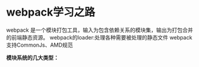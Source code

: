 # webpack学习之路
webpack 是一个模块打包工具，输入为包含依赖关系的模块集，输出为打包合并的前端静态资源。
webpack的loader:处理各种需要被处理的静态文件
webpack支持CommonJs、AMD规范

__模块系统的几大类型：__

__<script>标签类型：__
```
	缺点：
		全局作用域下造成变量的冲突		文件加载的顺序很重要
		加载文件越多，网页失去响应的时间越长
		模块与模块之间的依赖很重要
		在大型项目中难以维护和管理
		目前渐渐淡出开发者视野
```
__CommonJs（Nodejs）：__
```
	优点：
		所有代码都运行在模块作用域、不会污染全局作用域
		服务端模块能够重复利用
		模块可以多次加载，但是只会在第一次加载时运行一次，然后运行结果就被缓存了，以后再加载，就直接读取缓存结果。要想让模块再次运行，必须清除缓存。
		模块加载的顺序，按照其在代码中出现的顺序。
		有优秀的包管理工具
		简单，上手容易
	
	缺点：
		同步加载的
		不适合浏览器端的使用
		不能做到并行加载模块
```
__AMD（requirejs异步加载，异步模块定义）：__
```
	优点：
		适合浏览器的异步加载机制
		并行加载模块

	缺点：
		加载顺序不一定，可能会造成一些困扰
	 	代码难以经营和维护
```
__CMD（seajs，通用模块定义）：__
```
	优点：
		只有在使用的时候才会解析js文件
		js文件的执行顺序是有体现的，是可控的

	缺点：
		同步执行，执行等待时间会叠加
```
__ES6（import）：__
```
	优点：
		未来的ES规范

	缺点：
		浏览器对ES6的支持还不完全支持
		能够依赖现有的模块少
```

__webpack的目标是什么？__
```
	1.将依赖的模块分片化，并且按需加载
	2.解决大型项目初始化加载慢的问题
	3.每一个静态文件都可以看成一个模块
	4.可以整合第三方库
	5.能够在大型项目中使用
	6.可以自定义切割模块的方式
```

__webpack优点：__
```
	1.有两种不同的加载方式
	2.loader，加载器可以将其他资源整合到js文件中，通过这种方式，可以吧所有文件打包到一个文件中
	3.优秀的语法分析的能力，支持CommonJs、AMD规范
	4.有丰富的开源插件库，可以根据自己的需求自定义webpack的配置
```

__webpack安装：__
```
	npm install webpack -g/--save-dev
```
__webpack实时编译：__
```
	webpack --watch
```
默认配置文件webpack.config.js改成自定义文件

	webpack --config customconfig.js

__webpack用法：__
一个完整的文件：webpack.config.js
```
var webpack = require('webpack');
var ExtractTextPlugin = require('extract-text-webpack-plugin');
var CommonsChunkPlugin = webpack.optimize.CommonsChunkPlugin;
module.exports = {
    devtool: 'eval-source-map',
    module: {
        loaders: [
            {test: /\.css$/, loader: 'style-loader!css-loader'},
            {test: /\.(jpg|png|gif|svg)$/, loader: "url-loader?limit=8192&name=images/[hash:8].[name].[]"}
        ]
    },
    entry: {
        jquery: ['jquery'],
        lodash: ['lodash'],
        jstree: ['jstree'],
        index: ["./source/page/index"],
        designer: './source/cmd/designer'
    },
    output: {
        filename: "./deploy/[name].js"
    },
    plugins: [
        new CommonsChunkPlugin({
            name: "./commons",
            chunks: ["index", 'designer']
        }),
        new ExtractTextPlugin("styles.min.css"),
        new webpack.ProvidePlugin({
            "$": "jquery",
            "jQuery": "jquery",
            "window.jQuery": "jquery"
        })
    ],
    devServer: {
        historyApiFallback: true,
        hot: true,
        inline: true,
        progress: true,
        port: 8000
    }
};
```

```
entry:入口文件的配置项，它是一个数组，webpack允许有多个入口点。
output：输出文件的文件名
	1.path——输出文件的路径
	2.filename——输出文件的文件名
plugins：给webpack可以添加更多的插件，可以丰富webpack的功能。他有两种插件：
	1.webpack 内置插件（需要安装webpack模块）
	2.webpack外置插件（需要npm install component-webpack-plugin）
modules：配置文件的处理选项
	1.loaders：处理不同文件的加载器
	    test：用来匹配相对应文件的正则表达式
		loaders：告诉webpack要利用那种加载器来处理test所匹配的文件
```
如下：
```
DemoOne
|- dist
|- src
	|- index.js
	|- index.html
	|- style.css
	|- demo.png(image)
|- package.json
|- webpack.config.js
```
index.html:

```
 	<!DOCTYPE html>
	<html lang="en">
	<head>
		<meta charset="UTF-8">
		<title>demo1</title>
	</head>
	<body>
		<div>Hello,world</div>
		<img src="./demo.png" alt="">
		<script src="../dist/bundlle.js"></script>
	</body>
	</html>
```

style.css:
```
body{
	background:#ddd;
}
```

配置webpack.config.js:
```
var path = require('path')   //path是node.js内置的package，用来处理路径的。用于连接路径。该方法的主要用途在于，会正确使用当前系统的路径分隔符，Unix系统是/，Windows系统是\
var webpack = require('webpack');
module.exports = {
  entry: ['./src/index'],
  output: {
    path: path.join(__dirname, 'dist'),
    filename: 'bundle.js'
  },
  plugins: [
    new webpack.optimize.UglifyJsPlugin({
      compressor: {
        warnings: false,
      },
    })
  ],
  module: {
    loaders: [{
      test: /\.css$/,
      loaders: ['style', 'css']
    },
    {
        test: /\.(png|jpg)$/,
        loaders: [
            'file?hash=sha512&digest=hex&name=[hash].[ext]',
            'image-webpack?bypassOnDebug&optimizationLevel=7&interlaced=false'
        ]
    }]
  }
}
```

在入口文件引入内容
```
require（'./style.css'）
require（'./demo.png'）
```
再次运行，dist文件内会有两个文件，是webpack打包后的文件。

__webpack不仅有单一的入口文件也有多个入口文件，以及多个打包目标。__
```
    entry: {
        index: ["./source/page/index"],
        designer: './source/cmd/designer'
    },
    output: {
        filename: "./deploy/[name].js"
    },
```

最终打包出:

```
├── index.js
└── designer.js
```

>[name] entry 对应的名称
[hash] webpack 命令执行结果显示的 Hash 值
[chunkhash] chunk 的 hash


webpack如何解析JSX和ES6语法？
那就用Babel吧！
在module里面添加：
```
module: {
	loaders: [{
		test: /.js$/,
		exclude: /node_modules/,
		loader: 'babel',
		query: {
		presets: ['es2015', 'stage-0', 'react']
		}
	}]
	}
}
```
强调：.css 文件应用  "style" 和 "css" loader  
```
{
	test: /.css$/,
	loader: "style-loader!css-loader"
}
```
webpack其实还有好多插件可以供我们使用。详细的可以去[官网](https://webpack.github.io/docs/)